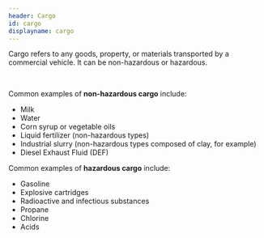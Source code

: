 ```yaml
---
header: Cargo
id: cargo
displayname: cargo
---
```

Cargo refers to any goods, property, or materials transported by a commercial vehicle. It can be non-hazardous or hazardous.

&nbsp;

Common examples of **non-hazardous cargo** include:
* Milk
* Water
* Corn syrup or vegetable oils
* Liquid fertilizer (non-hazardous types)
* Industrial slurry (non-hazardous types composed of clay, for example)
* Diesel Exhaust Fluid (DEF)

Common examples of **hazardous cargo** include:
* Gasoline
* Explosive cartridges
* Radioactive and infectious substances
* Propane
* Chlorine
* Acids
